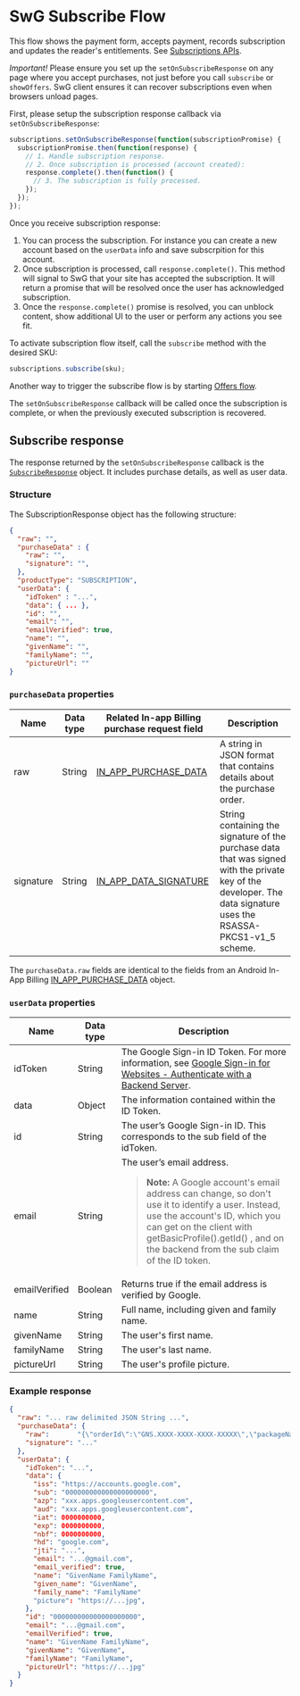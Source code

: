 <!---
Copyright 2018 The Subscribe with Google Authors. All Rights Reserved.

Licensed under the Apache License, Version 2.0 (the "License");
you may not use this file except in compliance with the License.
You may obtain a copy of the License at

     http://www.apache.org/licenses/LICENSE-2.0

Unless required by applicable law or agreed to in writing, software
distributed under the License is distributed on an "AS-IS" BASIS,
WITHOUT WARRANTIES OR CONDITIONS OF ANY KIND, either express or implied.
See the License for the specific language governing permissions and
limitations under the License.
-->

# SwG Subscribe Flow

This flow shows the payment form, accepts payment, records subscription and updates the reader's entitlements. See [Subscriptions APIs](./core-apis.md).

*Important!* Please ensure you set up the `setOnSubscribeResponse` on any page where you accept purchases, not just before you call `subscribe` or `showOffers`. SwG client ensures it can recover subscriptions even when browsers unload pages.

First, please setup the subscription response callback via `setOnSubscribeResponse`:

```js
subscriptions.setOnSubscribeResponse(function(subscriptionPromise) {
  subscriptionPromise.then(function(response) {
    // 1. Handle subscription response.
    // 2. Once subscription is processed (account created):
    response.complete().then(function() {
      // 3. The subscription is fully processed.
    });
  });
});
```

Once you receive subscription response:
 1. You can process the subscription. For instance you can create a new account based on the `userData` info and save subscrpition for this account.
 2. Once subscription is processed, call `response.complete()`. This method will signal to SwG that your site has accepted the subscription. It will return a promise that will be resolved once the user has acknowledged subscription.
 3. Once the `response.complete()` promise is resolved, you can unblock content, show additional UI to the user or perform any actions you see fit.


To activate subscription flow itself, call the `subscribe` method with the desired SKU:

```js
subscriptions.subscribe(sku);
```

Another way to trigger the subscribe flow is by starting [Offers flow](./offers-flow.md).

The `setOnSubscribeResponse` callback will be called once the subscription is complete, or when the previously executed subscription is recovered.

## Subscribe response
The response returned by the `setOnSubscribeResponse` callback is the [`SubscribeResponse`](../src/api/subscribe-response.js) object. It includes purchase details, as well as user data.
### Structure
The SubscriptionResponse object has the following structure:
```json
{
  "raw": "",
  "purchaseData" : {
    "raw": "",
    "signature": "",
  },
  "productType": "SUBSCRIPTION",
  "userData": {
    "idToken" : "...",
    "data": { ... },
    "id": "",
    "email": "",
    "emailVerified": true,
    "name": "",
    "givenName": "",
    "familyName": "",
    "pictureUrl": ""
}
```
### `purchaseData` properties
| Name | Data type | Related In-app Billing purchase request field | Description |
| ---- | --------- | --------------------------------------------- | ----------- |
| raw | String | [IN_APP_PURCHASE_DATA](https://developer.android.com/google/play/billing/billing_reference#purchase-data-table) | A string in JSON format that contains details about the purchase order. |
| signature | String | [IN_APP_DATA_SIGNATURE](https://developer.android.com/google/play/billing/billing_reference#purchase-pendingintent-response-table)  | String containing the signature of the purchase data that was signed with the private key of the developer. The data signature uses the RSASSA-PKCS1-v1_5 scheme. |

The `purchaseData.raw` fields are identical to the fields from an Android In-App Billing [IN_APP_PURCHASE_DATA](https://developer.android.com/google/play/billing/billing_reference#purchase-data-table) object.
### `userData` properties
| Name | Data type | Description |
| ---- | ---- | ----------- |
| idToken | String | The Google Sign-in ID Token. For more information, see [Google Sign-in for Websites - Authenticate with a Backend Server](https://developers.google.com/identity/sign-in/web/backend-auth#calling-the-tokeninfo-endpoint). |
| data | Object | The information contained within the ID Token. |
| id | String | The user’s Google Sign-in ID. This corresponds to the sub field of the idToken. |
| email | String | The user’s email address. <blockquote><b>Note:</b> A Google account's email address can change, so don't use it to identify a user. Instead, use the account's ID, which you can get on the client with getBasicProfile().getId() , and on the backend from the sub claim of the ID token.</blockquote> |
| emailVerified | Boolean | Returns true if the email address is verified by Google. |
| name | String | Full name, including given and family name. |
| givenName | String | The user's first name. |
| familyName | String | The user's last name. |
| pictureUrl | String | The user's profile picture. |
### Example response
```json
{
  "raw": "... raw delimited JSON String ...",
  "purchaseData": {
    "raw":       "{\"orderId\":\"GNS.XXXX-XXXX-XXXX-XXXXX\",\"packageName\":\"com.norcal-tribune.android\",\"productId\":\"basic_monthly\",\"purchaseTime\":1535389694143,\"purchaseState\":0,\"purchaseToken\":\"...\",\"autoRenewing\":true}",
    "signature": "..."
  },
  "userData": {
    "idToken": "...",
    "data": {
      "iss": "https://accounts.google.com",
      "sub": "000000000000000000000",
      "azp": "xxx.apps.googleusercontent.com",
      "aud": "xxx.apps.googleusercontent.com",
      "iat": 0000000000,
      "exp": 0000000000,
      "nbf": 0000000000,
      "hd": "google.com",
      "jti": "...",
      "email": "...@gmail.com",
      "email_verified": true,
      "name": "GivenName FamilyName",
      "given_name": "GivenName",
      "family_name": "FamilyName"
      "picture": "https://...jpg",
    },
    "id": "000000000000000000000",
    "email": "...@gmail.com",
    "emailVerified": true,
    "name": "GivenName FamilyName",
    "givenName": "GivenName",
    "familyName": "FamilyName",
    "pictureUrl": "https://...jpg"
  }
}
```
